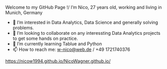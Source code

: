 Welcome to my GitHub Page !/
I’m Nico, 27 years old, working and living in Munich, Germany

- 👀 I’m interested in Data Analytics, Data Science and generally solving problems.
- 💞️ I’m looking to collaborate on any interessting Data Analytics projects to get some hands on practice.
- 🌱 I’m currently learning Tablue and Python
- 📫 How to reach me: w-nico@web.de / +49 1721740376

https://nicow1994.github.io/NicoWagner.github.io/

<!---
NicoW1994/NicoW1994 is a ✨ special ✨ repository because its `README.md` (this file) appears on your GitHub profile.
You can click the Preview link to take a look at your changes.
--->
